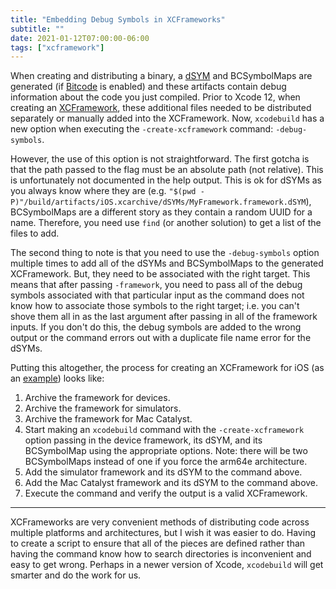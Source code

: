 ```yaml
---
title: "Embedding Debug Symbols in XCFrameworks"
subtitle: ""
date: 2021-01-12T07:00:00-06:00
tags: ["xcframework"]
---
```


When creating and distributing a binary, a [dSYM](https://developer.apple.com/documentation/xcode/building_your_app_to_include_debugging_information) and BCSymbolMaps are generated (if [Bitcode](https://pspdfkit.com/guides/ios/current/faq/bitcode/) is enabled) and these artifacts contain debug information about the code you just compiled. Prior to Xcode 12, when creating an [XCFramework](https://developer.apple.com/videos/play/wwdc2019/416/), these additional files needed to be distributed separately or manually added into the XCFramework. Now, `xcodebuild` has a new option when executing the `-create-xcframework` command: `-debug-symbols`.

However, the use of this option is not straightforward. The first gotcha is that the path passed to the flag must be an absolute path (not relative). This is unfortunately not documented in the help output. This is ok for dSYMs as you always know where they are (e.g. `"$(pwd -P)"/build/artifacts/iOS.xcarchive/dSYMs/MyFramework.framework.dSYM`), BCSymbolMaps are a different story as they contain a random UUID for a name. Therefore, you need use `find` (or another solution) to get a list of the files to add.

The second thing to note is that you need to use the `-debug-symbols` option multiple times to add all of the dSYMs and BCSymbolMaps to the generated XCFramework. But, they need to be associated with the right target. This means that after passing `-framework`, you need to pass all of the debug symbols associated with that particular input as the command does not know how to associate those symbols to the right target; i.e. you can't shove them all in as the last argument after passing in all of the framework inputs. If you don't do this, the debug symbols are added to the wrong output or the command errors out with a duplicate file name error for the dSYMs. 

Putting this altogether, the process for creating an XCFramework for iOS (as an [example](https://github.com/madsolar8582/SLRNetworkMonitor/blob/e415fc6399aa164ab8b147a6476630b2418d1d75/release.sh#L73)) looks like:

1. Archive the framework for devices.
2. Archive the framework for simulators.
3. Archive the framework for Mac Catalyst.
4. Start making an `xcodebuild` command with the `-create-xcframework` option passing in the device framework, its dSYM, and its BCSymbolMap using the appropriate options. Note: there will be two BCSymbolMaps instead of one if you force the arm64e architecture.
5. Add the simulator framework and its dSYM to the command above.
6. Add the Mac Catalyst framework and its dSYM to the command above.
7. Execute the command and verify the output is a valid XCFramework.

---

XCFrameworks are very convenient methods of distributing code across multiple platforms and architectures, but I wish it was easier to do. Having to create a script to ensure that all of the pieces are defined rather than having the command know how to search directories is inconvenient and easy to get wrong. Perhaps in a newer version of Xcode, `xcodebuild` will get smarter and do the work for us.
